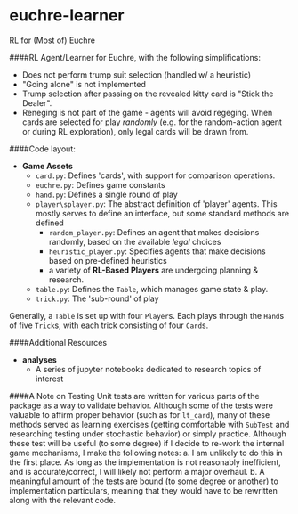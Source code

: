 # euchre-learner
RL for (Most of) Euchre



####RL Agent/Learner for Euchre, with the following simplifications:
- Does not perform trump suit selection (handled w/ a heuristic)
- "Going alone" is not implemented
- Trump selection after passing on the revealed kitty card is "Stick the Dealer".
- Reneging is not part of the game - agents will avoid regeging. When cards are
selected for play *randomly* (e.g. for the random-action agent or during RL
exploration), only legal cards will be drawn from.


####Code layout:
- __Game Assets__
  - `card.py`: Defines 'cards', with support for comparison operations.
  - `euchre.py`: Defines game constants
  - `hand.py`: Defines a single round of play
  - `player\splayer.py`: The abstract definition of 'player' agents. This mostly serves to define an interface, but some standard methods are defined
    - `random_player.py`: Defines an agent that makes decisions randomly, based on the available *legal* choices
    - `heuristic_player.py`: Specifies agents that make decisions based on pre-defined heuristics
    - a variety of __RL-Based Players__ are undergoing planning & research.
  - `table.py`: Defines the `Table`, which manages game state & play.
  - `trick.py`: The 'sub-round' of play

Generally, a `Table` is set up with four `Player`s. Each plays through the `Hand`s of
five `Trick`s, with each trick consisting of four `Card`s.

####Additional Resources
- __analyses__
  - A series of jupyter notebooks dedicated to research topics of interest


####A Note on Testing
Unit tests are written for various parts of the package as a way to validate behavior. Although some of the tests were valuable to affirm proper behavior (such as for `lt_card`), many of these methods served as learning exercises (getting comfortable with `SubTest` and researching testing under stochastic behavior) or simply practice. Although these test will be useful (to some degree) if I decide to re-work the internal game mechanisms, I make the following notes:
  a. I am unlikely to do this in the first place. As long as the implementation is not reasonably inefficient, and is accurate/correct, I will likely not perform a major overhaul.
  b. A meaningful amount of the tests are bound (to some degree or another) to implementation particulars, meaning that they would have to be rewritten along with the relevant code.
